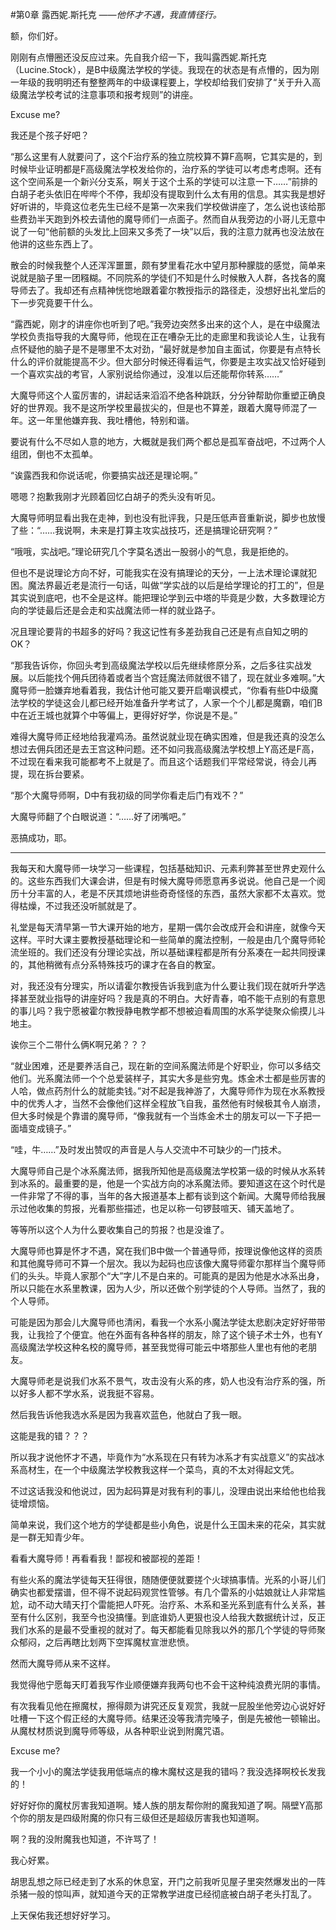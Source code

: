 #第0章 露西妮.斯托克
*——他怀才不遇，我直情径行。*



额，你们好。

刚刚有点懵圈还没反应过来。先自我介绍一下，我叫露西妮.斯托克（Lucine.Stock），是B中级魔法学校的学徒。我现在的状态是有点懵的，因为刚一年级的我明明还有整整两年的中级课程要上，学校却给我们安排了“关于升入高级魔法学校考试的注意事项和报考规则”的讲座。

Excuse me?

我还是个孩子好吧？

“那么这里有人就要问了，这个F治疗系的独立院校算不算F高啊，它其实是的，到时候毕业证明都是F高级魔法学校发给你的，治疗系的学徒可以考虑考虑啊。还有这个空间系是一个新兴分支系，啊关于这个土系的学徒可以注意一下……”前排的白胡子老头依旧在哔哔个不停，我却没有提取到什么太有用的信息。其实我是想好好听讲的，毕竟这位老先生已经不是第一次来我们学校做讲座了，怎么说也该给那些费劲半天跑到外校去请他的魔导师们一点面子。然而自从我旁边的小哥儿无意中说了一句“他前额的头发比上回来又多秃了一块”以后，我的注意力就再也没法放在他讲的这些东西上了。

散会的时候我整个人还浑浑噩噩，颇有梦里看花水中望月那种朦胧的感觉，简单来说就是脑子里一团糨糊。不同院系的学徒们不知是什么时候散入人群，各找各的魔导师去了。我却还有点精神恍惚地跟着霍尔教授指示的路径走，没想好出礼堂后的下一步究竟要干什么。

“露西妮，刚才的讲座你也听到了吧。”我旁边突然多出来的这个人，是在中级魔法学校负责指导我的大魔导师，他现在正在嘈杂无比的走廊里和我谈论人生，让我有点怀疑他的脑子是不是哪里不太对劲，“最好就是参加自主面试，你要是有点特长什么的评价就能提高不少。但大部分时候还得看运气，你要是主攻实战又恰好碰到一个喜欢实战的考官，人家别说给你通过，没准以后还能帮你转系……”

大魔导师这个人蛮厉害的，讲起话来滔滔不绝各种跳跃，分分钟帮助你重塑正确良好的世界观。我不是这所学校里最拔尖的，但是也不算差，跟着大魔导师混了一年。这一年里他嫌弃我、我吐槽他，特别和谐。

要说有什么不尽如人意的地方，大概就是我们两个都总是孤军奋战吧，不过两个人组团，倒也不太孤单。

“诶露西我和你说话呢，你要搞实战还是理论啊。”

嗯嗯？抱歉我刚才光顾着回忆白胡子的秃头没有听见。

大魔导师明显看出我在走神，到也没有批评我，只是压低声音重新说，脚步也放慢了些：“……我说啊，未来是打算主攻实战技巧，还是搞理论研究啊？”

“哦哦，实战吧。”理论研究几个字莫名透出一股弱小的气息，我是拒绝的。

但也不是说理论方向不好，可能我实在没有搞理论的天分，一上法术理论课就犯困。魔法界最近老是流行一句话，叫做“学实战的以后是给学理论的打工的”，但是其实说到底吧，也不全是这样。能把理论学到云中塔的毕竟是少数，大多数理论方向的学徒最后还是会走和实战魔法师一样的就业路子。

况且理论要背的书超多的好吗？我这记性有多差劲我自己还是有点自知之明的OK？

“那我告诉你，你回头考到高级魔法学校以后先继续修原分系，之后多往实战发展。以后能找个佣兵团待着或者当个宫廷魔法师就很不错了，现在就业多难啊。”大魔导师一脸嫌弃地看着我，我估计他可能又要开启嘲讽模式，“你看有些D中级魔法学校的学徒这会儿都已经开始准备升学考试了，人家一个个儿都是魔霸，咱们B中在近王城也就算个中等偏上，更得好好学，你说是不是。”

难得大魔导师正经地给我灌鸡汤。虽然说就业现在确实困难，但是我还真的没怎么想过去佣兵团还是去王宫这种问题。还不如问我高级魔法学校想上Y高还是F高，不过现在看来我可能都考不上就是了。而且这个话题我们平常经常说，待会儿再提，现在拆台要紧。

“那个大魔导师啊，D中有我初级的同学你看走后门有戏不？”

大魔导师翻了个白眼说道：“……好了闭嘴吧。”

恶搞成功，耶。

---

我每天和大魔导师一块学习一些课程，包括基础知识、元素利弊甚至世界史观什么的。这些东西我们大课会讲，但是有时候大魔导师愿意再多说说。他自己是一个阅历十分丰富的人，老是不厌其烦地讲些奇奇怪怪的东西，虽然大家都不太喜欢。觉得枯燥，不过我还没听腻就是了。

礼堂是每天清早第一节大课开始的地方，星期一偶尔会改成开会和讲座，就像今天这样。平时大课主要教授基础理论和一些简单的魔法控制，一般是由几个魔导师轮流坐班的。我们还没有分理论实战，所以基础课程都是所有分系凑在一起共同授课的，其他稍微有点分系特殊技巧的课才在各自的教室。

对，我还没有分理实，所以请霍尔教授告诉我到底为什么要让我们现在就听升学选择甚至就业指导的讲座好吗？我是真的不明白。大好青春，咱不能干点别的有意思的事儿吗？我宁愿被霍尔教授静电教学都不想被迫看周围的水系学徒聚众偷摸儿斗地主。

诶你三个二带什么俩K啊兄弟？？？

“就业困难，还是要养活自己，现在新的空间系魔法师是个好职业，你可以多结交他们。光系魔法师一个个总爱装样子，其实大多是些穷鬼。炼金术士都是些厉害的人哈，做点药剂什么的就能卖钱。”对不起是我神游了，大魔导师作为现在水系教授中的优秀人才，当然不会像他们这样全程放飞自我，虽然他有时候极其令人崩溃，但大多时候是个靠谱的魔导师，“像我就有一个当炼金术士的朋友可以一下子把一面墙变成镜子。”

“哇，牛……”及时发出赞叹的声音是人与人交流中不可缺少的一门技术。

大魔导师自己是个冰系魔法师，据我所知他是高级魔法学校第一级的时候从水系转到冰系的。最重要的是，他是一个实战方向的冰系魔法师。要知道这在这个时代是一件非常了不得的事，当年的各大报道基本上都有谈到这个新闻。大魔导师给我展示过他收集的剪报，光看那些描述，也足以称一句锣鼓喧天、铺天盖地了。

等等所以这个人为什么要收集自己的剪报？也是没谁了。

大魔导师也算是怀才不遇，窝在我们B中做一个普通导师，按理说像他这样的资质和其他魔导师可不算一个层次。我以为起码也应该像大魔导师霍尔那样当个魔导师们的头头。毕竟人家那个“大”字儿不是白来的。可能真的是因为他是水冰系出身，所以只能在水系里教课，因为人少，所以还做个别学徒的个人导师。当然了，我的个人导师。

可能是因为那会儿大魔导师也清闲，看我一个水系小魔法学徒太悲剧决定好好带带我，让我捡了个便宜。他在外面有各种各样的朋友，除了这个镜子术士外，也有Y高级魔法学校这种名校的魔导师，甚至我觉得可能云中塔那些人里也有他的老朋友。

大魔导师老是说我们水系不景气，攻击没有火系的疼，奶人也没有治疗系的强，所以好多人都不学水系，说我挺不容易。

然后我告诉他我选水系是因为我喜欢蓝色，他就白了我一眼。

这能是我的错？？？

所以我才说他怀才不遇，毕竟作为“水系现在只有转为冰系才有实战意义”的实战冰系高材生，在一个中级魔法学校教我这样一个菜鸟，真的不太对得起文凭。

不过这话我没和他说过，因为起码算是对我有利的事儿，没理由说出来给他也给我徒增烦恼。

简单来说，我们这个地方的学徒都是些小角色，说是什么王国未来的花朵，其实就是一群无知青少年。

看看大魔导师！再看看我！鄙视和被鄙视的差距！

有些火系的魔法学徒每天狂得很，随随便便就要搓个火球搞事情。光系的小哥儿们确实也都爱摆谱，但不得不说起码观赏性管够。有几个雷系的小姑娘就让人非常尴尬，动不动大晴天打个雷能把人吓死。治疗系、木系和圣光系到底有什么关系，甚至有什么区别，我至今也没搞懂。到底谁奶人更狠也没人给我大数据统计过，反正我们水系的是最不受重视的就对了。每天都能看见除我以外的那几个学徒的导师聚众郁闷，之后再瞎比划两下空挥魔杖宣泄悲愤。

然而大魔导师从来不这样。

我觉得他宁愿每天盯着我写作业顺便嫌弃我两句也不会干这种纯浪费光阴的事情。

有次我看见他在擦魔杖，擦得颇为讲究还反复观赏，我就一屁股坐他旁边心说好好吐槽一下这个假正经的大魔导师。结果还没等我清完嗓子，倒是先被他一顿输出。从魔杖材质说到魔导师等级，从各种职业说到附魔咒语。

Excuse me?

我一个小小的魔法学徒我用低端点的橡木魔杖这是我的错吗？我没选择啊校长发我的！

好好好你的魔杖厉害我知道啊。矮人族的朋友帮你附的魔我知道了啊。隔壁Y高那个你的朋友是四级附魔的你只有三级但还是超级厉害我也知道啊。

啊？我的没附魔我也知道，不许骂了！

我心好累。

胡思乱想之际已经走到了水系的休息室，开门之前我听见屋子里突然爆发出的一阵杀猪一般的惊叫声，就知道今天的正常教学进度已经彻底被白胡子老头打乱了。

上天保佑我还想好好学习。

